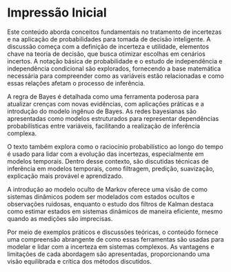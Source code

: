# Impressão Inicial

Este conteúdo aborda conceitos fundamentais no tratamento de incertezas e na aplicação de probabilidades para tomada de decisão inteligente. A discussão começa com a definição de incerteza e utilidade, elementos chave na teoria de decisão, que busca otimizar escolhas em cenários incertos. A notação básica de probabilidade e o estudo de independência e independência condicional são explorados, fornecendo a base matemática necessária para compreender como as variáveis estão relacionadas e como essas relações afetam o processo de inferência.

A regra de Bayes é detalhada como uma ferramenta poderosa para atualizar crenças com novas evidências, com aplicações práticas e a introdução do modelo ingênuo de Bayes. As redes bayesianas são apresentadas como modelos estruturados para representar dependências probabilísticas entre variáveis, facilitando a realização de inferência complexa.

O texto também explora como o raciocínio probabilístico ao longo do tempo é usado para lidar com a evolução das incertezas, especialmente em modelos temporais. Dentro desse contexto, são discutidas técnicas de inferência em modelos temporais, como filtragem, predição, suavização, explicação mais provável e aprendizado.

A introdução ao modelo oculto de Markov oferece uma visão de como sistemas dinâmicos podem ser modelados com estados ocultos e observações ruidosas, enquanto o estudo dos filtros de Kalman destaca como estimar estados em sistemas dinâmicos de maneira eficiente, mesmo quando as medições são imprecisas.

Por meio de exemplos práticos e discussões teóricas, o conteúdo fornece uma compreensão abrangente de como essas ferramentas são usadas para modelar e lidar com a incerteza em sistemas complexos. As vantagens e limitações de cada abordagem são apresentadas, proporcionando uma visão equilibrada e crítica dos métodos discutidos.
